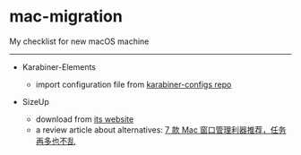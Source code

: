 # mac-migration
My checklist for new macOS machine

---

- Karabiner-Elements
  - import configuration file from [karabiner-configs repo](https://github.com/GymRat102/karabiner-configs)

- SizeUp
  - download from [its website](https://www.irradiatedsoftware.com/sizeup/)
  - a review article about alternatives: [7 款 Mac 窗口管理利器推荐，任务再多也不乱](https://www.ifanr.com/app/699275)
